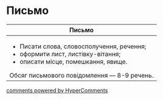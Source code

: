 <div id="hypercomments_widget" class="js-hypercomments-widget invisible"></div>

# Письмо

<table>
<thead>
  <tr>
    <th>Письмо</th>
  </tr>
</thead>
<tbody>
<td style="vertical-align:top !important;">
<ul>
<li>Писати слова, словосполучення, речення;</li>
<li>оформити лист, листівку-вітання;</li>
<li>описати місце, помешкання, явище.</li>
</ul>
Обсяг письмового повідомлення — 8-9 речень.<br>
</td>
</tbody>
</table>

<div class="js-hypercomments-container">
    <a href="http://hypercomments.com" class="hc-link" title="comments widget">comments powered by HyperComments</a>
</div>